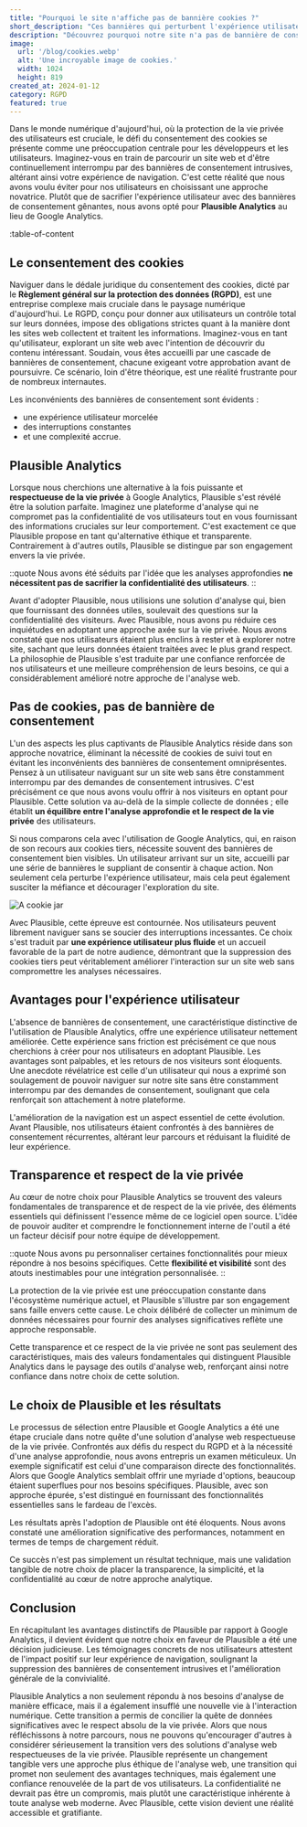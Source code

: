 ```yaml
---
title: "Pourquoi le site n'affiche pas de bannière cookies ?"
short_description: "Ces bannières qui perturbent l'expérience utilisateur sont-elles vraiment indispensables ?"
description: "Découvrez pourquoi notre site n'a pas de bannière de consentement de cookies et pourquoi nous continuons de respecter le RGPD"
image:
  url: '/blog/cookies.webp'
  alt: 'Une incroyable image de cookies.'
  width: 1024
  height: 819
created_at: 2024-01-12
category: RGPD
featured: true
---
```


Dans le monde numérique d'aujourd'hui, où la protection de la vie privée des utilisateurs est cruciale, le défi du consentement des cookies se présente comme une préoccupation centrale pour les développeurs et les utilisateurs. Imaginez-vous en train de parcourir un site web et d'être continuellement interrompu par des bannières de consentement intrusives, altérant ainsi votre expérience de navigation. C'est cette réalité que nous avons voulu éviter pour nos utilisateurs en choisissant une approche novatrice. Plutôt que de sacrifier l'expérience utilisateur avec des bannières de consentement gênantes, nous avons opté pour **Plausible Analytics** au lieu de Google Analytics.

:table-of-content

## Le consentement des cookies

Naviguer dans le dédale juridique du consentement des cookies, dicté par le **Règlement général sur la protection des données (RGPD)**, est une entreprise complexe mais cruciale dans le paysage numérique d'aujourd'hui. Le RGPD, conçu pour donner aux utilisateurs un contrôle total sur leurs données, impose des obligations strictes quant à la manière dont les sites web collectent et traitent les informations. Imaginez-vous en tant qu'utilisateur, explorant un site web avec l'intention de découvrir du contenu intéressant. Soudain, vous êtes accueilli par une cascade de bannières de consentement, chacune exigeant votre approbation avant de poursuivre. Ce scénario, loin d'être théorique, est une réalité frustrante pour de nombreux internautes.

Les inconvénients des bannières de consentement sont évidents :

- une expérience utilisateur morcelée
- des interruptions constantes
- et une complexité accrue.

## Plausible Analytics

Lorsque nous cherchions une alternative à la fois puissante et **respectueuse de la vie privée** à Google Analytics, Plausible s'est révélé être la solution parfaite. Imaginez une plateforme d'analyse qui ne compromet pas la confidentialité de vos utilisateurs tout en vous fournissant des informations cruciales sur leur comportement. C'est exactement ce que Plausible propose en tant qu'alternative éthique et transparente. Contrairement à d'autres outils, Plausible se distingue par son engagement envers la vie privée.

::quote
Nous avons été séduits par l'idée que les analyses approfondies **ne nécessitent pas de sacrifier la confidentialité des utilisateurs**.
::


Avant d'adopter Plausible, nous utilisions une solution d'analyse qui, bien que fournissant des données utiles, soulevait des questions sur la confidentialité des visiteurs. Avec Plausible, nous avons pu réduire ces inquiétudes en adoptant une approche axée sur la vie privée. Nous avons constaté que nos utilisateurs étaient plus enclins à rester et à explorer notre site, sachant que leurs données étaient traitées avec le plus grand respect. La philosophie de Plausible s'est traduite par une confiance renforcée de nos utilisateurs et une meilleure compréhension de leurs besoins, ce qui a considérablement amélioré notre approche de l'analyse web.

## Pas de cookies, pas de bannière de consentement

L'un des aspects les plus captivants de Plausible Analytics réside dans son approche novatrice, éliminant la nécessité de cookies de suivi tout en évitant les inconvénients des bannières de consentement omniprésentes. Pensez à un utilisateur naviguant sur un site web sans être constamment interrompu par des demandes de consentement intrusives. C'est précisément ce que nous avons voulu offrir à nos visiteurs en optant pour Plausible. Cette solution va au-delà de la simple collecte de données ; elle établit **un équilibre entre l'analyse approfondie et le respect de la vie privée** des utilisateurs.

Si nous comparons cela avec l'utilisation de Google Analytics, qui, en raison de son recours aux cookies tiers, nécessite souvent des bannières de consentement bien visibles. Un utilisateur arrivant sur un site, accueilli par une série de bannières le suppliant de consentir à chaque action. Non seulement cela perturbe l'expérience utilisateur, mais cela peut également susciter la méfiance et décourager l'exploration du site.

![A cookie jar](/blog/cookie-jar.webp)

Avec Plausible, cette épreuve est contournée. Nos utilisateurs peuvent librement naviguer sans se soucier des interruptions incessantes. Ce choix s'est traduit par **une expérience utilisateur plus fluide** et un accueil favorable de la part de notre audience, démontrant que la suppression des cookies tiers peut véritablement améliorer l'interaction sur un site web sans compromettre les analyses nécessaires.

##  Avantages pour l'expérience utilisateur

L'absence de bannières de consentement, une caractéristique distinctive de l'utilisation de Plausible Analytics, offre une expérience utilisateur nettement améliorée. Cette expérience sans friction est précisément ce que nous cherchions à créer pour nos utilisateurs en adoptant Plausible. Les avantages sont palpables, et les retours de nos visiteurs sont éloquents. Une anecdote révélatrice est celle d'un utilisateur qui nous a exprimé son soulagement de pouvoir naviguer sur notre site sans être constamment interrompu par des demandes de consentement, soulignant que cela renforçait son attachement à notre plateforme.

L'amélioration de la navigation est un aspect essentiel de cette évolution. Avant Plausible, nos utilisateurs étaient confrontés à des bannières de consentement récurrentes, altérant leur parcours et réduisant la fluidité de leur expérience.

##  Transparence et respect de la vie privée

Au cœur de notre choix pour Plausible Analytics se trouvent des valeurs fondamentales de transparence et de respect de la vie privée, des éléments essentiels qui définissent l'essence même de ce logiciel open source. L'idée de pouvoir auditer et comprendre le fonctionnement interne de l'outil a été un facteur décisif pour notre équipe de développement. 

::quote
Nous avons pu personnaliser certaines fonctionnalités pour mieux répondre à nos besoins spécifiques. Cette **flexibilité et visibilité** sont des atouts inestimables pour une intégration personnalisée.
::

La protection de la vie privée est une préoccupation constante dans l'écosystème numérique actuel, et Plausible s'illustre par son engagement sans faille envers cette cause. Le choix délibéré de collecter un minimum de données nécessaires pour fournir des analyses significatives reflète une approche responsable.

Cette transparence et ce respect de la vie privée ne sont pas seulement des caractéristiques, mais des valeurs fondamentales qui distinguent Plausible Analytics dans le paysage des outils d'analyse web, renforçant ainsi notre confiance dans notre choix de cette solution.

## Le choix de Plausible et les résultats

Le processus de sélection entre Plausible et Google Analytics a été une étape cruciale dans notre quête d'une solution d'analyse web respectueuse de la vie privée. Confrontés aux défis du respect du RGPD et à la nécessité d'une analyse approfondie, nous avons entrepris un examen méticuleux. Un exemple significatif est celui d'une comparaison directe des fonctionnalités. Alors que Google Analytics semblait offrir une myriade d'options, beaucoup étaient superflues pour nos besoins spécifiques. Plausible, avec son approche épurée, s'est distingué en fournissant des fonctionnalités essentielles sans le fardeau de l'excès.

Les résultats après l'adoption de Plausible ont été éloquents. Nous avons constaté une amélioration significative des performances, notamment en termes de temps de chargement réduit.

Ce succès n'est pas simplement un résultat technique, mais une validation tangible de notre choix de placer la transparence, la simplicité, et la confidentialité au cœur de notre approche analytique.

##  Conclusion

En récapitulant les avantages distinctifs de Plausible par rapport à Google Analytics, il devient évident que notre choix en faveur de Plausible a été une décision judicieuse. Les témoignages concrets de nos utilisateurs attestent de l'impact positif sur leur expérience de navigation, soulignant la suppression des bannières de consentement intrusives et l'amélioration générale de la convivialité.

Plausible Analytics a non seulement répondu à nos besoins d'analyse de manière efficace, mais il a également insufflé une nouvelle vie à l'interaction numérique. Cette transition a permis de concilier la quête de données significatives avec le respect absolu de la vie privée. Alors que nous réfléchissons à notre parcours, nous ne pouvons qu'encourager d'autres à considérer sérieusement la transition vers des solutions d'analyse web respectueuses de la vie privée. Plausible représente un changement tangible vers une approche plus éthique de l'analyse web, une transition qui promet non seulement des avantages techniques, mais également une confiance renouvelée de la part de vos utilisateurs. La confidentialité ne devrait pas être un compromis, mais plutôt une caractéristique inhérente à toute analyse web moderne. Avec Plausible, cette vision devient une réalité accessible et gratifiante.
